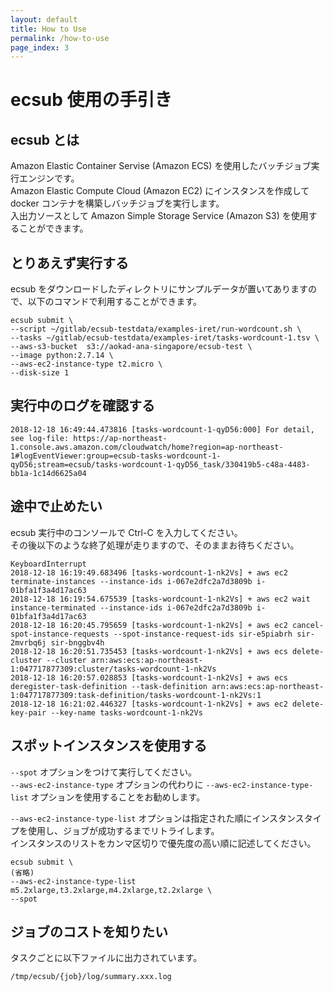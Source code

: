```yaml
---
layout: default
title: How to Use
permalink: /how-to-use
page_index: 3
---
```



# ecsub 使用の手引き

## ecsub とは

Amazon Elastic Container Servise (Amazon ECS) を使用したバッチジョブ実行エンジンです。  
Amazon Elastic Compute Cloud (Amazon EC2) にインスタンスを作成して docker コンテナを構築しバッチジョブを実行します。  
入出力ソースとして Amazon Simple Storage Service (Amazon S3) を使用することができます。  

## とりあえず実行する

ecsub をダウンロードしたディレクトリにサンプルデータが置いてありますので、以下のコマンドで利用することができます。

```
ecsub submit \
--script ~/gitlab/ecsub-testdata/examples-iret/run-wordcount.sh \
--tasks ~/gitlab/ecsub-testdata/examples-iret/tasks-wordcount-1.tsv \
--aws-s3-bucket  s3://aokad-ana-singapore/ecsub-test \
--image python:2.7.14 \
--aws-ec2-instance-type t2.micro \
--disk-size 1
```

## 実行中のログを確認する

```
2018-12-18 16:49:44.473816 [tasks-wordcount-1-qyD56:000] For detail, see log-file: https://ap-northeast-1.console.aws.amazon.com/cloudwatch/home?region=ap-northeast-1#logEventViewer:group=ecsub-tasks-wordcount-1-qyD56;stream=ecsub/tasks-wordcount-1-qyD56_task/330419b5-c48a-4483-bb1a-1c14d6625a04
```

## 途中で止めたい

ecsub 実行中のコンソールで Ctrl-C を入力してください。  
その後以下のような終了処理が走りますので、そのままお待ちください。

```
KeyboardInterrupt
2018-12-18 16:19:49.683496 [tasks-wordcount-1-nk2Vs] + aws ec2 terminate-instances --instance-ids i-067e2dfc2a7d3809b i-01bfa1f3a4d17ac63
2018-12-18 16:19:54.675539 [tasks-wordcount-1-nk2Vs] + aws ec2 wait instance-terminated --instance-ids i-067e2dfc2a7d3809b i-01bfa1f3a4d17ac63
2018-12-18 16:20:45.795659 [tasks-wordcount-1-nk2Vs] + aws ec2 cancel-spot-instance-requests --spot-instance-request-ids sir-e5piabrh sir-2mvrbq6j sir-bnggbv4h
2018-12-18 16:20:51.735453 [tasks-wordcount-1-nk2Vs] + aws ecs delete-cluster --cluster arn:aws:ecs:ap-northeast-1:047717877309:cluster/tasks-wordcount-1-nk2Vs
2018-12-18 16:20:57.028853 [tasks-wordcount-1-nk2Vs] + aws ecs deregister-task-definition --task-definition arn:aws:ecs:ap-northeast-1:047717877309:task-definition/tasks-wordcount-1-nk2Vs:1
2018-12-18 16:21:02.446327 [tasks-wordcount-1-nk2Vs] + aws ec2 delete-key-pair --key-name tasks-wordcount-1-nk2Vs
```


## スポットインスタンスを使用する

`--spot` オプションをつけて実行してください。  
`--aws-ec2-instance-type` オプションの代わりに `--aws-ec2-instance-type-list`  オプションを使用することをお勧めします。  

`--aws-ec2-instance-type-list` オプションは指定された順にインスタンスタイプを使用し、ジョブが成功するまでリトライします。  
インスタンスのリストをカンマ区切りで優先度の高い順に記述してください。  

```
ecsub submit \
(省略)
--aws-ec2-instance-type-list m5.2xlarge,t3.2xlarge,m4.2xlarge,t2.2xlarge \
--spot
```

## ジョブのコストを知りたい

タスクごとに以下ファイルに出力されています。

`/tmp/ecsub/{job}/log/summary.xxx.log`
